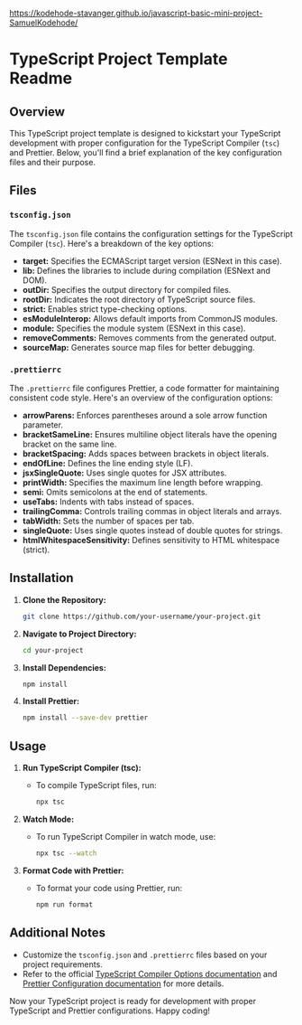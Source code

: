 https://kodehode-stavanger.github.io/javascript-basic-mini-project-SamuelKodehode/

# TypeScript Project Template Readme

## Overview


This TypeScript project template is designed to kickstart your TypeScript development with proper configuration for the TypeScript Compiler (`tsc`) and Prettier. Below, you'll find a brief explanation of the key configuration files and their purpose.

## Files

### `tsconfig.json`

The `tsconfig.json` file contains the configuration settings for the TypeScript Compiler (`tsc`). Here's a breakdown of the key options:

- **target:** Specifies the ECMAScript target version (ESNext in this case).
- **lib:** Defines the libraries to include during compilation (ESNext and DOM).
- **outDir:** Specifies the output directory for compiled files.
- **rootDir:** Indicates the root directory of TypeScript source files.
- **strict:** Enables strict type-checking options.
- **esModuleInterop:** Allows default imports from CommonJS modules.
- **module:** Specifies the module system (ESNext in this case).
- **removeComments:** Removes comments from the generated output.
- **sourceMap:** Generates source map files for better debugging.

### `.prettierrc`

The `.prettierrc` file configures Prettier, a code formatter for maintaining consistent code style. Here's an overview of the configuration options:

- **arrowParens:** Enforces parentheses around a sole arrow function parameter.
- **bracketSameLine:** Ensures multiline object literals have the opening bracket on the same line.
- **bracketSpacing:** Adds spaces between brackets in object literals.
- **endOfLine:** Defines the line ending style (LF).
- **jsxSingleQuote:** Uses single quotes for JSX attributes.
- **printWidth:** Specifies the maximum line length before wrapping.
- **semi:** Omits semicolons at the end of statements.
- **useTabs:** Indents with tabs instead of spaces.
- **trailingComma:** Controls trailing commas in object literals and arrays.
- **tabWidth:** Sets the number of spaces per tab.
- **singleQuote:** Uses single quotes instead of double quotes for strings.
- **htmlWhitespaceSensitivity:** Defines sensitivity to HTML whitespace (strict).

## Installation

1. **Clone the Repository:**
   ```bash
   git clone https://github.com/your-username/your-project.git
   ```

2. **Navigate to Project Directory:**
   ```bash
   cd your-project
   ```

3. **Install Dependencies:**
   ```bash
   npm install
   ```

4. **Install Prettier:**
   ```bash
   npm install --save-dev prettier
   ```

## Usage

1. **Run TypeScript Compiler (tsc):**
    - To compile TypeScript files, run:
      ```bash
      npx tsc
      ```

2. **Watch Mode:**
    - To run TypeScript Compiler in watch mode, use:
      ```bash
      npx tsc --watch
      ```

3. **Format Code with Prettier:**
    - To format your code using Prettier, run:
      ```bash
      npm run format
      ```

## Additional Notes

- Customize the `tsconfig.json` and `.prettierrc` files based on your project requirements.
- Refer to the official [TypeScript Compiler Options documentation](https://www.typescriptlang.org/tsconfig) and [Prettier Configuration documentation](https://prettier.io/docs/en/configuration.html) for more details.

Now your TypeScript project is ready for development with proper TypeScript and Prettier configurations. Happy coding!
```
